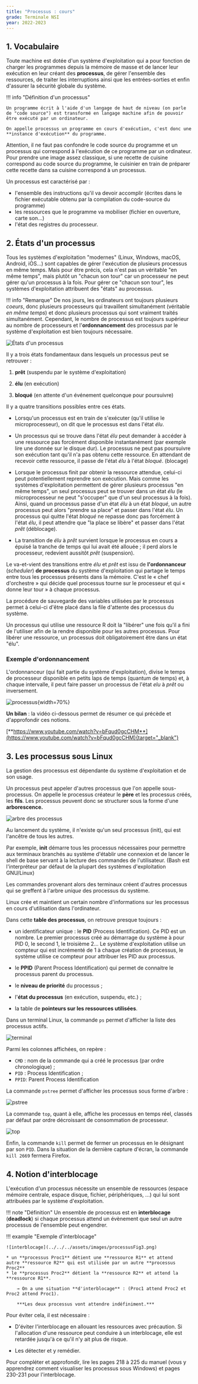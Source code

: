 ```yaml
---
title: "Processus : cours"
grade: Terminale NSI
year: 2022-2023
---
```


## 1. Vocabulaire

Toute machine est dotée d'un système d'exploitation qui a pour fonction
de charger les programmes depuis la mémoire de masse et de lancer leur
exécution en leur créant des **processus**, de gérer l'ensemble des
ressources, de traiter les interruptions ainsi que les entrées-sorties
et enfin d'assurer la sécurité globale du système.

!!! info "Définition d'un processus"

    Un programme écrit à l'aide d'un langage de haut de niveau (on parle
    de "code source") est transformé en langage machine afin de pouvoir
    être exécuté par un ordinateur.

    On appelle processus un programme en cours d'exécution, c'est donc une
    **instance d'exécution** du programme.

Attention, il ne faut pas confondre le code source du programme et un
processus qui correspond à l'exécution de ce programme par un
ordinateur. Pour prendre une image assez classique, si une recette de
cuisine correspond au code source du programme, le cuisinier en train de
préparer cette recette dans sa cuisine correspond à un processus.

Un processus est caractérisé par :

* l'ensemble des instructions qu'il va devoir accomplir (écrites dans le fichier exécutable obtenu par la compilation du code-source du programme)
* les ressources que le programme va mobiliser (fichier en ouverture, carte son...)
* l'état des registres du processeur.


## 2. États d'un processus

Tous les systèmes d'exploitation "modernes" (Linux, Windows, macOS,
Android, iOS...) sont capables de gérer l'exécution de plusieurs
processus en même temps. Mais pour être précis, cela n'est pas un
véritable "en même temps", mais plutôt un "chacun son tour" car un processeur ne peut gérer qu'un processus à la fois. Pour
gérer ce "chacun son tour", les systèmes d'exploitation attribuent
des "états" au processus.

!!! info "Remarque"
    De nos jours, les ordinateurs ont toujours plusieurs *coeurs*, donc plusieurs processeurs qui travaillent simultanément (véritable *en même temps*) et donc plusieurs processus qui sont vraiment traités simultanément. Cependant, le nombre de processus est toujours supérieur au nombre de processeurs et l'**ordonnancement** des processus par le système d'exploitation est bien toujours nécessaire.


![États d'un processus](../../../assets/images/processusFig1.jpg)


Il y a trois états fondamentaux dans lesquels un
processus peut se retrouver :

1.  **prêt** (suspendu par le système d'exploitation)

2.  **élu** (en exécution)

3.  **bloqué** (en attente d'un événement quelconque pour poursuivre)

Il y a quatre transitions possibles entre ces états.

-   Lorsqu'un processus est en train de s'exécuter (qu'il utilise le
    microprocesseur), on dit que le processus est dans l'état *élu*.

-   Un processus qui se trouve dans l'état *élu* peut demander à
    accéder à une ressource pas forcément disponible instantanément (par
    exemple lire une donnée sur le disque dur). Le processus ne peut pas
    poursuivre son exécution tant qu'il n'a pas obtenu cette
    ressource. En attendant de recevoir cette ressource, il passe de
    l'état *élu* à l'état *bloqué*. (blocage)

-   Lorsque le processus finit par obtenir la ressource attendue,
    celui-ci peut potentiellement reprendre son exécution. Mais comme
    les systèmes d'exploitation permettent de gérer plusieurs processus
    "en même temps", un seul processus peut se trouver dans un état
    *élu* (le microprocesseur ne peut "s'occuper" que d'un seul
    processus à la fois). Ainsi, quand un processus passe d'un état
    *élu* à un état *bloqué*, un autre processus peut alors "prendre sa
    place" et passer dans l'état *élu*. Un processus qui quitte
    l'état *bloqué* ne repasse donc pas forcément à l'état *élu*, il peut
    attendre que "la place se libère" et passer dans l'état *prêt*
    (déblocage).

-   La transition de *élu* à *prêt* survient lorsque le processus en
    cours a épuisé la tranche de temps qui lui avait été allouée ; il
    perd alors le processeur, redevient aussitôt *prêt* (suspension).

Le va-et-vient des transitions entre *élu*
et *prêt* est issu de **l'ordonnanceur** (*scheduler*) **de
processus** du système d'exploitation qui partage le temps entre tous
les processus présents dans la mémoire. C'est le « chef d'orchestre »
qui décide quel processus tourne sur le processeur et qui « donne leur
tour » à chaque processus.

La procédure de sauvegarde des variables utilisées par le processus
permet à celui-ci d'être placé dans la file d'attente des processus du
système.

Un processus qui utilise une ressource R doit la "libérer" une fois
qu'il a fini de l'utiliser afin de la rendre disponible pour les
autres processus. Pour libérer une ressource, un processus doit
obligatoirement être dans un état "élu".

### Exemple d'ordonnancement

L'ordonnanceur (qui fait partie du système d'exploitation), divise le temps de processeur disponible en petits laps de temps (quantum de temps) et, à chaque intervalle, il peut faire passer un processus de l'état *elu* à *prêt* ou inversement.

![processus](../../../assets/images/processus_temps.png){width=70%}

**Un bilan** : la vidéo ci-dessous permet de résumer ce qui précède et d'approfondir ces notions.

[**https://www.youtube.com/watch?v=bFqud0gcCHM**](https://www.youtube.com/watch?v=bFqud0gcCHM){target="_blank"}

## 3. Les processus sous Linux

La gestion des processus est dépendante du système d'exploitation et de
son usage.

Un processus peut appeler d'autres processus que l'on appelle
sous-processus. On appelle le processus créateur le **père** et les
processus créés, les **fils**. Les processus peuvent donc se structurer
sous la forme d'une **arborescence.**

![arbre des processus](../../../assets/images/processusFig2.png)

Au lancement du système, il n'existe
qu'un seul processus (init), qui est l'ancêtre de tous les autres.

Par exemple, **init** démarre tous les processus nécessaires pour
permettre aux terminaux branchés au système d'établir une connexion et
de lancer le shell de base servant à la lecture des commandes de
l'utilisateur. (Bash est l'interpréteur par défaut de la plupart des
systèmes d'exploitation GNU/Linux)

Les commandes provenant alors des terminaux créent d'autres processus
qui se greffent à l'arbre *unique* des processus du système.

Linux crée et maintient un certain nombre d'informations sur les
processus en cours d'utilisation dans l'ordinateur.

Dans cette **table des processus**, on retrouve presque toujours :

* un identificateur unique : le **PID** (Process Identification). Ce
PID est un nombre. Le premier processus créé au démarrage du système à
pour PID 0, le second 1, le troisième 2... Le système d'exploitation
utilise un compteur qui est incrémenté de 1 à chaque création de
processus, le système utilise ce compteur pour attribuer 
les PID aux processus.

* le **PPID** (Parent Process Identification) qui permet de connaitre
le processus parent du processus.

* le **niveau de priorité** du processus ;

* l'**état du processus** (en exécution, suspendu, etc.) ;

* la table de **pointeurs sur les ressources utilisées**.

Dans un terminal Linux, la commande `ps` permet d'afficher la liste des processus actifs.

![terminal](../../../assets/images/processus_ps.png)

Parmi les colonnes affichées, on repère : 

* `CMD` : nom de la commande qui a créé le processus (par ordre chronologique) ;
* `PID` : Process Identification ;
* `PPID`: Parent Process Identification

La commande `pstree` permet d'afficher les processus sous forme d'arbre :

![pstree](../../../assets/images/processus_pstree.png)

La commande `top`, quant à elle, affiche les processus en temps réel, classés par défaut par ordre décroissant de consommation de processeur.

![top](../../../assets/images/processus_top.png)

Enfin, la commande `kill` permet de fermer un processus en le désignant par son `PID`. Dans la situation de la dernière capture d'écran, la commande `kill 2669` fermera Firefox.

## 4. Notion d'interblocage

L'exécution d'un processus nécessite un ensemble de ressources (espace
mémoire centrale, espace disque, fichier, périphériques, ...) qui lui
sont attribuées par le système d'exploitation.

!!! note "Définition"
    Un ensemble
    de processus est en **interblocage** (**deadlock**)  si chaque processus attend un évènement
    que seul un autre processus de l'ensemble peut engendrer.

!!! example "Exemple d'interblocage"

    ![interblocage](../../../assets/images/processusFig3.png)

    * un **processus Proc1** détient une **ressource R1** et attend
    autre **ressource R2** qui est utilisée par un autre **processus
    Proc2**
    * le **processus Proc2** détient la **ressource R2** et attend la
    **ressource R1**.
    
        → On a une situation **d'interblocage** : (Proc1 attend Proc2 et Proc2 attend Proc1).

        ***Les deux processus vont attendre indéfiniment.***

Pour éviter cela, il est nécessaire :

* D'éviter l'interblocage en allouant les ressources avec précaution.
Si l'allocation d'une ressource peut conduire à un interblocage, elle
est retardée jusqu'à ce qu'il n'y ait plus de risque.

* Les détecter et y remédier.


Pour compléter et approfondir, lire les pages 218 à 225 du manuel (vous y apprendrez comment visualiser les processus sous Windows) et pages 230-231 pour l'interblocage.
